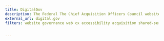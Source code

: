 ```yaml
---
title: DigitalGov
description: The Federal The Chief Acquisition Officers Council website.
external_url: digital.gov
filters: website governance web cx accessibility acquisition shared-services


---
```

